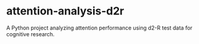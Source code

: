 # attention-analysis-d2r
A Python project analyzing attention performance using d2-R test data for cognitive research.
